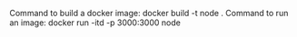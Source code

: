 Command to build a docker image:
docker build -t node .
Command to run an image:
docker run -itd -p 3000:3000 node

